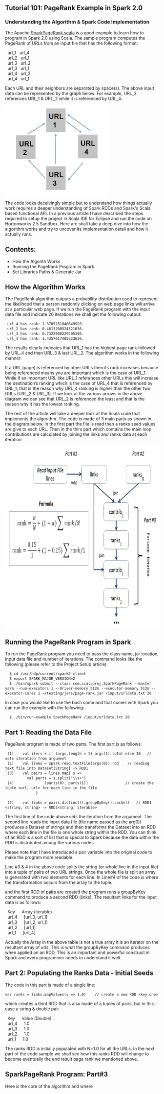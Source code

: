 ## Tutorial 101: PageRank Example in Spark 2.0
### Understanding the Algorithm & Spark Code Implementation
 
  The Apache [SparkPageRank.scala](/SparkPageRank.scala?raw=true "SparkPageRank") is a good example to learn how to program in Spark 2.0 using Scala. The sample program computes the PageRank of URLs from an input file that has the following format: <br>
  
 &nbsp; url_1 &nbsp;  url_4
 <br> &nbsp; url_2 &nbsp;  url_1
 <br> &nbsp; url_3 &nbsp;  url_2
 <br> &nbsp; url_3 &nbsp;  url_1
 <br> &nbsp; url_4 &nbsp;  url_3
 <br> &nbsp; url_4 &nbsp;  url_1  

Each URL and their neighbors are separated by space(s). The above input data can be represented by the graph below. For example, URL_3 references URL_1 & URL_2 while it is referenced by URL_4.  

<img src="/images/img-1.jpg" width="342" height="293">

The code looks deceivingly simple but to understand how things actually work requires a deeper understanding of Spark RDDs and Spark's Scala based functional API. In a previous article I have described the steps required to setup the project in Scala IDE for Eclipse and run the code on Hortonworks 2.5 Sandbox. Here are shall take a deep dive into how the algorithm works and try to uncover its implementation detail and how it actually runs. 

## Contents:
- How the Algorith Works
- Running the PageRank Program in Spark
- Set Libraries Paths & Generate Jar

## How the Algorithm Works
The PageRank algorithm outputs a probability distribution used to represent the likelihood that a person randomly clicking on web page links will arrive at a particular web page. If we run the PageRank program with the input data file and indicate 20 iterations we shall get the following output: <br>

     url_4 has rank: 1.3705281840649928.
     url_2 has rank: 0.4613200524321036.
     url_3 has rank: 0.7323900229505396.
     url_1 has rank: 1.4357617405523626.
 
The results clearly indicates that URL_1 has the highest page rank followed by URL_4 and then URL_3 & last URL_2. The algorithm works in the following manner:

If a URL (page) is referenced by other URLs then its rank increases because being referenced means you are important which is the case of URL_1. While if an important URL like URL_1 references other URLs this will increase the destination’s ranking which is the case of URL_4 that is referenced by URL_1; that is the reason why URL_4 ranking is higher than the other two URLs (URL_2 & URL_3). If we look at the various arrows in the above diagram we can see that URL_2 is referenced the least and that is the reason why it has the lowest ranking.

The rest of the article will take a deeper look at the Scala code that implements the algorithm. The code is made of 3 main parts as shown in the diagram below. In the first part the file is read then a ranks seed values are give to each URL. Then in the thirs part which contains the main loop contributions are calculated by joining the links and ranks data at each iteration 

<img src="/images/img-2.jpg" width="806" height="594">

## Running the PageRank Program in Spark
To run the PageRank program you need to pass the class name, jar location, input data file and number of iterations. The command looks like the following (please refer to the Project Setup article): 

      $ cd /usr/hdp/current/spark2-client
      $ export SPARK_MAJOR_VERSION=2
      $ ./bin/spark-submit --class com.scalaproj.SparkPageRank --master yarn --num-executors 1 --driver-memory 512m --executor-memory 512m --executor-cores 1 ~/testing/jars/page-rank.jar /input/urldata.txt 20  
 
In case you would like to use the bash command that comes with Spark you can run the example with the following:

      $ ./bin/run-example SparkPageRank /input/urldata.txt 20


## Part 1: Reading the Data File
PageRank program is made of two parts. The first part is as follows:

     (1)    val iters = if (args.length > 1) args(1).toInt else 10   // sets iteration from argument
     (2)    val lines = spark.read.textFile(args(0)).rdd    // reading text file into Dataset[String] -> RDD1
     (3)    val pairs = lines.map{ s =>
              val parts = s.split("\\s+")
     (4)              (parts(0), parts(1))                 // create the tuple <url, url> for each line in the file.
                  }

     (5)    val links = pairs.distinct().groupByKey().cache()   // RDD1 <string, string> -> RDD2<string, iterable>   

The first line of the code above sets the iteration from the argument. The second line reads the input data file (file name passed as the arg0)) produces a Dataset of strings and then transforms the Dataset into an RDD where each line in the file is one whole string within the RDD. You can think of an RDD is a sort of list that is special to Spark because the data within the RDD is distributed among the various nodes. 

Please note that I have introduced a pair variable into the original code to make the program more readable.

Line #3 & 4 in the above code splits the string (or whole line in the input file) into a tuple of pairs of two URL strings. Once the whole file is split an array is generated with two elements for each line. In Line#4 of the code is where the transformation occurs from the array to the tuple.

and the first RDD of pairs are created the program runs a groupByKey command to produce a second RDD (links). The resultant links for the input data is as follows:<br>

&nbsp; Key   &emsp;    Array (iterable)
<br> &nbsp; url_4  &emsp;   [url_3, url_1]
<br> &nbsp; url_3  &emsp;   [url_2, url_1]
<br> &nbsp; url_2   &emsp;  [url_1]
<br> &nbsp; url_1   &emsp;  [url_4]
 
Actually the Array in the above table is not a true array it is an iterator on the resultant array of urls. This is what the groupByKey command produces when applied on an RDD. This is an important and powerful construct in Spark and every programmer needs to understand it well.

## Part 2: Populating the Ranks Data - Initial Seeds 
 
The code in this part is made of a single line:

    var ranks = links.mapValues(v => 1.0)    // create a new RDD <key,one>

which creates a third RDD that is also made of a tuples of pairs, but in this case a string & double pair. <br>

&nbsp;  Key  &emsp;  Value (Double) 
<br> &nbsp;  url_4 &emsp;  1.0
<br> &nbsp;  url_3 &emsp;  1.0
<br> &nbsp;  url_2 &emsp;  1.0
<br> &nbsp;  url_1 &emsp;  1.0
 

The ranks RDD is initially populated with N=1.0 for all the URLs. In the next part of the code sample we shall see how this ranks RDD will change to become eventually the end result page rank we mentioned above.  

## SparkPageRank Program: Part#3
 

Here is the core of the algorithm and where 


